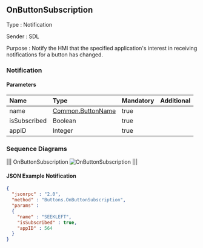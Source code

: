 ## OnButtonSubscription

Type
: Notification

Sender
: SDL

Purpose
: Notify the HMI that the specified application's interest in receiving notifications for a button has changed.

### Notification

#### Parameters

|Name|Type|Mandatory|Additional|
|:---|:---|:--------|:---------|
|name|[Common.ButtonName](../../common/enums/#buttonname)|true||
|isSubscribed|Boolean|true||
|appID|Integer|true||

### Sequence Diagrams
|||
OnButtonSubscription
![OnButtonSubscription](./assets/OnButtonSubscription.png)
|||

#### JSON Example Notification
```json
{
  "jsonrpc" : "2.0",
  "method" : "Buttons.OnButtonSubscription",
  "params" :
  {
    "name" : "SEEKLEFT",
    "isSubscribed" : true,
    "appID" : 564
  }
}
```
